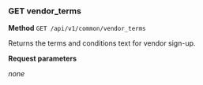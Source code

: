 ### GET vendor_terms ###

**Method** `GET /api/v1/common/vendor_terms`

Returns the terms and conditions text for vendor sign-up.

**Request parameters**

*none*
